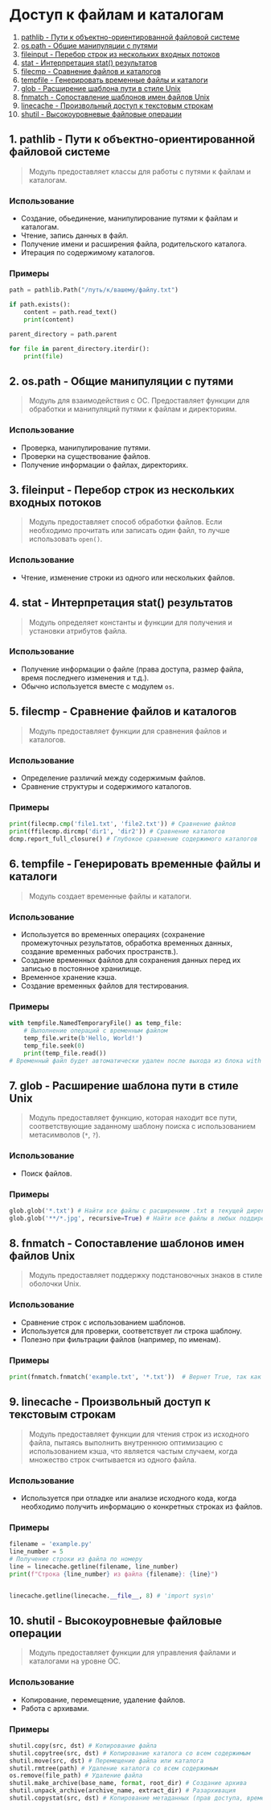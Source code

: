 # Доступ к файлам и каталогам
1. [pathlib - Пути к объектно-ориентированной файловой системе](#1)
2. [os.path - Общие манипуляции с путями](#2)
3. [fileinput - Перебор строк из нескольких входных потоков](#3)
4. [stat - Интерпретация stat() результатов](#4)
5. [filecmp - Сравнение файлов и каталогов](#5)
6. [tempfile - Генерировать временные файлы и каталоги](#6)
7. [glob - Расширение шаблона пути в стиле Unix](#7)
8. [fnmatch - Сопоставление шаблонов имен файлов Unix](#8)
7. [linecache - Произвольный доступ к текстовым строкам](#9)
10. [shutil - Высокоуровневые файловые операции](#10)


## <div id="1">1. pathlib - Пути к объектно-ориентированной файловой системе</div>
> Модуль предоставляет классы для работы с путями к файлам и каталогам.
### Использование
- Создание, обьединение, манипулирование путями к файлам и каталогам.
- Чтение, запись данных в файл.
- Получение имени и расширения файла, родительского каталога.
- Итерация по содержимому каталогов.
### Примеры
```python
path = pathlib.Path("/путь/к/вашему/файлу.txt")

if path.exists():
    content = path.read_text()
    print(content)

parent_directory = path.parent

for file in parent_directory.iterdir():
    print(file)
```


## <div id="2">2. os.path - Общие манипуляции с путями</div>
> Модуль для взаимодействия с ОС. Предоставляет функции для обработки и манипуляций путями к файлам и директориям.
### Использование
- Проверка, манипулирование путями.
- Проверки на существование файлов.
- Получение информации о файлах, директориях.


## <div id="3">3. fileinput - Перебор строк из нескольких входных потоков</div>
> Модуль предоставляет способ обработки файлов. Если необходимо прочитать или записать один файл, то лучше использовать `open()`.
### Использование
- Чтение, изменение строки из одного или нескольких файлов.


## <div id="4">4. stat - Интерпретация stat() результатов</div>
> Модуль определяет константы и функции для получения и установки атрибутов файла.
### Использование
- Получение информации о файле (права доступа, размер файла, время последнего изменения и т.д.).
- Обычно используется вместе с модулем `os`.


## <div id="5">5. filecmp - Сравнение файлов и каталогов</div>
> Модуль предоставляет функции для сравнения файлов и каталогов.
### Использование
- Определение различий между содержимым файлов.
- Сравнение структуры и содержимого каталогов.
### Примеры
```python
print(filecmp.cmp('file1.txt', 'file2.txt')) # Сравнение файлов
print(ffilecmp.dircmp('dir1', 'dir2')) # Сравнение каталогов
dcmp.report_full_closure() # Глубокое сравнение содержимого каталогов
```


## <div id="6">6. tempfile - Генерировать временные файлы и каталоги</div>
> Модуль создает временные файлы и каталоги.
### Использование
- Используется во временных операциях (сохранение промежуточных результатов, обработка временных данных, создание временных рабочих пространств.).
- Создание временных файлов для сохранения данных перед их записью в постоянное хранилище.
- Временное хранение кэша.
- Создание временных файлов для тестирования.
### Примеры
```python
with tempfile.NamedTemporaryFile() as temp_file:
    # Выполнение операций с временным файлом
    temp_file.write(b'Hello, World!')
    temp_file.seek(0)
    print(temp_file.read())
# Временный файл будет автоматически удален после выхода из блока with
```


## <div id="7">7. glob - Расширение шаблона пути в стиле Unix</div>
> Модуль предоставляет функцию, которая находит все пути, соответствующие заданному шаблону поиска с использованием метасимволов (`*`, `?`).
### Использование
- Поиск файлов.
### Примеры
```python
glob.glob('*.txt') # Найти все файлы с расширением .txt в текущей директории
glob.glob('**/*.jpg', recursive=True) # Найти все файлы в любых поддиректориях с расширением .jpg
```


## <div id="8">8. fnmatch - Сопоставление шаблонов имен файлов Unix</div>
> Модуль предоставляет поддержку подстановочных знаков в стиле оболочки Unix.
### Использование
- Сравнение строк с использованием шаблонов.
- Используется для проверки, соответствует ли строка шаблону.
- Полезно при фильтрации файлов (например, по именам).
### Примеры
```python
print(fnmatch.fnmatch('example.txt', '*.txt'))  # Вернет True, так как 'example.txt' соответствует шаблону '*.txt'
```


## <div id="9">9. linecache - Произвольный доступ к текстовым строкам</div>
> Модуль предоставляет функции для чтения строк из исходного файла, пытаясь выполнить внутреннюю оптимизацию с использованием кэша, что является частым случаем, когда множество строк считывается из одного файла.
### Использование
- Используется при отладке или анализе исходного кода, когда необходимо получить информацию о конкретных строках из файлов.
### Примеры
```python
filename = 'example.py'
line_number = 5
# Получение строки из файла по номеру
line = linecache.getline(filename, line_number)
print(f"Строка {line_number} из файла {filename}: {line}")


linecache.getline(linecache.__file__, 8) # 'import sys\n'
```


## <div id="10">10. shutil - Высокоуровневые файловые операции</div>
> Модуль предоставляет функции для управления файлами и каталогами на уровне ОС.
### Использование
- Копирование, перемещение, удаление файлов.
- Работа с архивами.
### Примеры
```python
shutil.copy(src, dst) # Копирование файла
shutil.copytree(src, dst) # Копирование каталога со всем содержимым
shutil.move(src, dst) # Перемещение файла или каталога
shutil.rmtree(path) # Удаление каталога со всем содержимым
os.remove(file_path) # Удаление файла
shutil.make_archive(base_name, format, root_dir) # Создание архива
shutil.unpack_archive(archive_name, extract_dir) # Разархивация
shutil.copystat(src, dst) # Копирование метаданных (прав доступа, времени модификации и т.д.)
```
